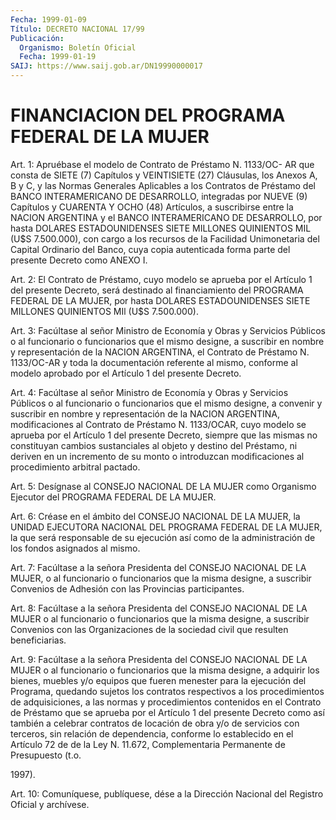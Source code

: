 ```yaml
---
Fecha: 1999-01-09
Título: DECRETO NACIONAL 17/99
Publicación:
  Organismo: Boletín Oficial
  Fecha: 1999-01-19
SAIJ: https://www.saij.gob.ar/DN19990000017
---
```

# FINANCIACION DEL PROGRAMA FEDERAL DE LA MUJER

<a id="1"></a>
Art. 1: Apruébase el modelo de Contrato de Préstamo N. 1133/OC- AR que consta de  SIETE (7) Capítulos y VEINTISIETE (27) Cláusulas, los Anexos A, B y C,  y  las  Normas  Generales  Aplicables  a  los Contratos  de  Préstamo  del  BANCO  INTERAMERICANO  DE DESARROLLO, integradas   por  NUEVE  (9)  Capítulos  y  CUARENTA  Y  OCHO  (48) Artículos, a  suscribirse  entre  la  NACION  ARGENTINA  y el BANCO INTERAMERICANO  DE  DESARROLLO,  por  hasta DOLARES ESTADOUNIDENSES SIETE  MILLONES QUINIENTOS MIL (U$S 7.500.000),  con  cargo  a  los recursos  de  la  Facilidad  Unimonetaria del Capital Ordinario del Banco, cuya copia autenticada forma parte del presente Decreto como ANEXO I.

<a id="2"></a>
Art. 2: El Contrato de Préstamo,  cuyo  modelo  se  aprueba por el Artículo  1  del presente Decreto, será destinado al financiamiento del PROGRAMA FEDERAL DE LA MUJER, por hasta DOLARES ESTADOUNIDENSES SIETE MILLONES QUINIENTOS MIl (U$S 7.500.000).

<a id="3"></a>
Art.  3: Facúltase  al  señor  Ministro  de  Economía  y  Obras  y Servicios  Públicos  o  al  funcionario o funcionarios que el mismo designe,  a  suscribir en nombre  y  representación  de  la  NACION ARGENTINA,  el  Contrato  de  Préstamo  N.  1133/OC-AR  y  toda  la documentación referente  al  mismo, conforme al modelo aprobado por el Artículo 1 del presente Decreto.

<a id="4"></a>
Art. 4: Facúltase al señor Ministro de Economía y Obras y Servicios Públicos o al funcionario o funcionarios que el mismo designe, a convenir y suscribir en nombre y representación de la NACION ARGENTINA, modificaciones al Contrato de Préstamo N. 1133/OCAR, cuyo modelo se aprueba por el Artículo 1 del presente Decreto, siempre que las mismas no constituyan cambios sustanciales al objeto y destino del Préstamo, ni deriven en un incremento de su monto o introduzcan modificaciones al procedimiento arbitral pactado.

<a id="5"></a>
Art. 5: Desígnase al CONSEJO NACIONAL DE LA  MUJER  como Organismo Ejecutor del PROGRAMA FEDERAL DE LA MUJER.

<a id="6"></a>
Art. 6: Créase en el ámbito del CONSEJO NACIONAL DE LA  MUJER,  la UNIDAD  EJECUTORA NACIONAL DEL PROGRAMA FEDERAL DE LA MUJER, la que será responsable  de  su ejecución así como de la administración de los fondos asignados al mismo.

<a id="7"></a>
Art. 7: Facúltase a la  señora  Presidenta del CONSEJO NACIONAL DE LA MUJER, o al funcionario o funcionarios  que  la misma designe, a suscribir  Convenios  de Adhesión con las Provincias  participantes.

<a id="8"></a>
Art. 8: Facúltase a la  señora  Presidenta del CONSEJO NACIONAL DE LA MUJER o al funcionario o funcionarios  que  la  misma designe, a suscribir Convenios con las Organizaciones de la sociedad civil que resulten beneficiarias.

<a id="9"></a>
Art. 9: Facúltase a la señora Presidenta del CONSEJO  NACIONAL  DE LA  MUJER  o  al funcionario o funcionarios que la misma designe, a adquirir los bienes,  muebles  y/o equipos que fueren menester para la  ejecución  del  Programa,  quedando    sujetos   los  contratos respectivos a los procedimientos de adquisiciones, a  las  normas y procedimientos contenidos en el Contrato de Préstamo que se aprueba por  el Artículo 1 del presente Decreto como así también a celebrar contratos  de  locación  de obra y/o de servicios con terceros, sin relación de dependencia, conforme lo establecido en el Artículo 72 de de la Ley N. 11.672, Complementaria Permanente de Presupuesto  (t.o.

1997).

<a id="10"></a>
Art. 10: Comuníquese, publíquese,  dése  a  la Dirección Nacional del Registro Oficial y archívese.